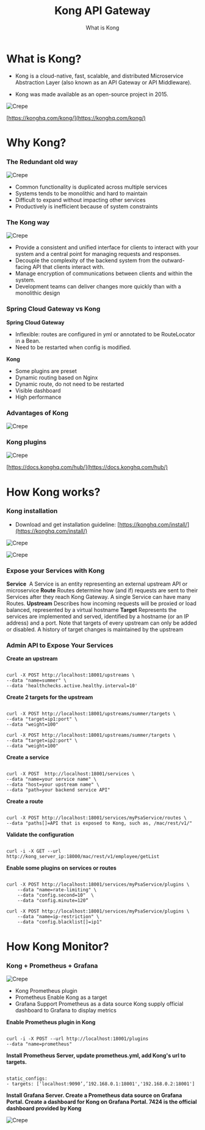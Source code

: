 ﻿---
layout: post
title: Kong API Gateway
subtitle: What is Kong
tags: [technology]
comments: true
---
# What is Kong?

  - Kong is a cloud-native, fast, scalable, and distributed Microservice Abstraction Layer (also known as an API Gateway or API Middleware). 

  - Kong was made available as an open-source project in 2015.


![Crepe](/img/kong/p001.png)

[https://konghq.com/kong/](https://konghq.com/kong/)

# Why Kong?

### The Redundant old way
![Crepe](/img/kong/p002.png)

  - Common functionality is duplicated across multiple services
  - Systems tends to be monolithic and hard to maintain
  - Difficult to expand without impacting other services
  - Productively is inefficient because of system constraints

### The Kong way
![Crepe](/img/kong/p003.png)

  - Provide a consistent and unified interface for clients to interact with your system and a central point for managing requests and responses.
  - Decouple the complexity of the backend system from the outward-facing API that clients interact with.
  - Manage encryption of communications between clients and within the system.
  - Development teams can deliver changes more quickly than with a monolithic design

### Spring Cloud Gateway vs Kong

**Spring Cloud Gateway**
  - Inflexible: routes are configured in yml or annotated  to be RouteLocator in a Bean.
   - Need to be restarted when config is modified.


**Kong**
  - Some plugins are preset
  - Dynamic routing based on Nginx
  - Dynamic route, do not need to be restarted
  - Visible dashboard
  - High performance

### Advantages of Kong

  ![Crepe](/img/kong/p009.png)

### Kong plugins

![Crepe](/img/kong/p004.png)

[https://docs.konghq.com/hub/](https://docs.konghq.com/hub/)


# How Kong works?

### Kong installation

  - Download and get installation guideline: [https://konghq.com/install/](https://konghq.com/install/)

  ![Crepe](/img/kong/p005.png)

  ![Crepe](/img/kong/p006.png)

### Expose your Services with Kong

**Service**
 A Service is an entity representing an external upstream API or microservice
**Route**
Routes determine how (and if) requests are sent to their Services after they reach Kong Gateway. A single Service can have many Routes.
**Upstream**
Describes how incoming requests will be proxied or load balanced, represented by a virtual hostname
**Target**
Represents the services are implemented and served, identified by a hostname (or an IP address) and a port. Note that targets of every upstream can only be added or disabled. A history of target changes is maintained by the upstream

### Admin API  to Expose Your Services

**Create an upstream**
~~~

curl -X POST http://localhost:18001/upstreams \
--data "name=summer" \
--data 'healthchecks.active.healthy.interval=10'

~~~

**Create 2 targets for the upstream**
~~~

curl -X POST http://localhost:18001/upstreams/summer/targets \
--data "target=ip1:port" \
--data "weight=100"

curl -X POST http://localhost:18001/upstreams/summer/targets \
--data “target=ip2:port" \
--data "weight=100"

~~~

**Create a service**
~~~

curl -X POST  http://localhost:18001/services \
--data "name=your service name" \
--data "host=your upstream name" \
--data "path=your backend service API"

~~~

**Create a route**
~~~

curl -X POST http://localhost:18001/services/myPsaService/routes \
--data "paths[]=API that is exposed to Kong, such as, /mac/rest/v1/"

~~~

**Validate the configuration**
~~~

curl -i -X GET --url http://kong_server_ip:18000/mac/rest/v1/employee/getList

~~~

**Enable some plugins on services or routes**
~~~

curl -X POST http://localhost:18001/services/myPsaService/plugins \
    --data "name=rate-limiting" \
    --data "config.second=10"  \
    --data "config.minute=120“

curl -X POST http://localhost:18001/services/myPsaService/plugins \
    --data "name=ip-restriction" \
    --data "config.blacklist[]=ip1"

~~~

# How Kong Monitor?

### Kong + Prometheus + Grafana

  ![Crepe](/img/kong/p007.png)

  - Kong
    Prometheus plugin
  - Prometheus
   Enable Kong as a target
  - Grafana
Support Prometheus as a data source
Kong supply official dashboard to Grafana to display metrics

**Enable Prometheus plugin in Kong**
~~~

curl -i -X POST --url http://localhost:18001/plugins 
--data "name=prometheus"

~~~

**Install Prometheus Server, update prometheus.yml, add Kong's url to targets.**
~~~

static_configs:
- targets: ['localhost:9090’,’192.168.0.1:18001','192.168.0.2:18001']

~~~

**Install Grafana Server. Create a Prometheus data source on Grafana Portal. Create a dashboard for Kong on Grafana Portal. 7424 is the official dashboard provided by Kong**

  ![Crepe](/img/kong/p008.png)